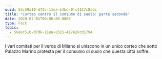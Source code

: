 ```yaml
---
uuid: 53c59a10-d73c-11ea-b4bc-0fc1127c8adc
title: "Corteo contro il consumo di suolo: parte seconda"
date: 2020-02-01T00:00:00.000Z
type: Fact
topic:
  - 56e8c510-d7d6-11ea-8315-417e20cd1794
---
```


I vari comitati per il verde di Milano si uniscono in un unico corteo che sotto Palazzo Marino protesta per il consumo di suolo che questa città soffre.